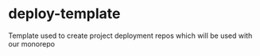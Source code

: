 # deploy-template
Template used to create project deployment repos which will be used with our monorepo
